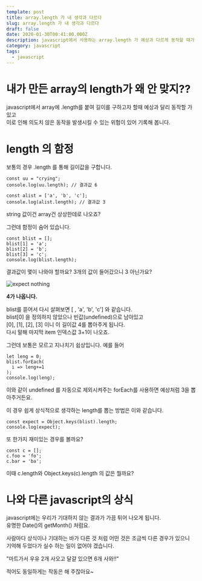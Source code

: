 ```yaml
---
template: post
title: array.length 가 내 생각과 다르다
slug: array.length 가 내 생각과 다르다
draft: false
date: 2020-01-30T00:41:00.000Z
description: javascript에서 사용하는 array.length 가 예상과 다르게 동작할 때가 있어 정리해 봅니다
category: javascript
tags:
  - javascript
---
```

# 내가 만든 array의 length가 왜 안 맞지??

javascript에서 array에 .length를 붙여 길이를 구하고자 할때 예상과 달리 동작할 가 있고\
이로 인해 의도치 않은 동작을 발생시킬 수 있는 위험이 있어 기록해 봅니다.



# [](https://github.com/byungjuJin/byungjujin.github.io/blob/temp/_posts/2020-01-30-array.length%20%EA%B0%80%20%EB%8B%A4%EB%A5%B4%EB%8B%A4.md#length-%EC%9D%98-%ED%95%A8%EC%A0%95)length 의 함정

보통의 경우 .length 를 통해 길이값을 구합니다.

```
const uu = "crying";
console.log(uu.length); // 결과값 6

const alist = ['a', 'b', 'c'];
console.log(alist.length); // 결과값 3
```

string 값이건 array건 상상한데로 나오죠?

그런데 함정이 숨어 있습니다.

```
const blist = [];
blist[1] = 'a';
blist[2] = 'b';
blist[3] = 'c';
console.log(blist.length);
```

결과값이 몇이 나와야 할까요? 3개의 값이 들어갔으니 3 아닌가요?

![expect nothing](/media/expect.jpg "expect nothing")

**4가 나옵니다.**

blist를 뜯어서 다시 살펴보면 \[ , 'a', 'b', 'c'] 와 같습니다.\
blist\[0] 을 정의하지 않았으나 빈값(undefined)으로 남아있고\
\[0], \[1], \[2], \[3] 이니 이 길이값 4를 뽑아주게 됩니다.\
다시 말해 마지막 item 인덱스값 3+1이 나오죠.

그런데 보통은 모르고 지나치기 쉽상입니다. 예를 들어

```
let leng = 0;
blist.forEach(
  i => leng+=1
);
console.log(leng);
```

이와 같이 undefined 를 자동으로 제외시켜주는 forEach를 사용하면 예상처럼 3을 뽑아주거든요.

이 경우 쉽게 상식적으로 생각하는 length를 뽑는 방법은 이와 같습니다.

```
const expect = Object.keys(blist).length;
console.log(expect);
```

또 한가지 재미있는 경우를 볼까요?

```
const c = [];
c.foo = 'fo';
c.bar = 'ba';
```

이때 c.length와 Object.keys(c).length 의 값은 뭘까요?



# 나와 다른 [](https://github.com/byungjuJin/byungjujin.github.io/blob/temp/_posts/2020-01-30-array.length%20%EA%B0%80%20%EB%8B%A4%EB%A5%B4%EB%8B%A4.md#javascript%EC%9D%98-%EC%83%81%EC%8B%9D)javascript의 상식

javascript에는 우리가 기대하지 않는 결과가 가끔 튀어 나오게 됩니다.\
유명한 Date()의 getMonth() 처럼요.

사람마다 상식이나 기대하는 바가 다른 것 처럼 어떤 것은 조금씩 다른 경우가 있으니\
기억해 두었다가 실수 하는 일이 없어야 겠습니다.

"마트가서 우유 2개 사오고 달걀 있으면 6개 사와!!"

적어도 동일하게는 작동은 해 주잖아요~